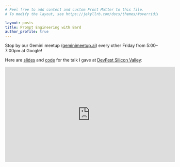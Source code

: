 ```yaml
---
# Feel free to add content and custom Front Matter to this file.
# To modify the layout, see https://jekyllrb.com/docs/themes/#overriding-theme-defaults

layout: posts
title: Prompt Engineering with Bard
author_profile: true
---
```


Stop by our Gemini meetup ([geminimeetup.ai](http://geminimeetup.ai)) every
other Friday from 5:00–7:00pm at Google!

Here are [slides](slides.html#/1) and
[code](https://github.com/klutometis/bard/blob/main/deck.ipynb) for the talk I
gave at
[DevFest Silicon Valley](https://gdg.community.dev/events/details/google-gdg-silicon-valley-presents-devfest-silicon-valley-2023-ai-edition/https://gdg.community.dev/events/details/google-gdg-silicon-valley-presents-devfest-silicon-valley-2023-ai-edition-2/):

<iframe width="560" height="315" src="https://www.youtube.com/embed/i01cizb6Txg?si=grQOjPa1HbiJPS_1" title="YouTube video player" frameborder="0" allow="accelerometer; autoplay; clipboard-write; encrypted-media; gyroscope; picture-in-picture; web-share" allowfullscreen></iframe>
